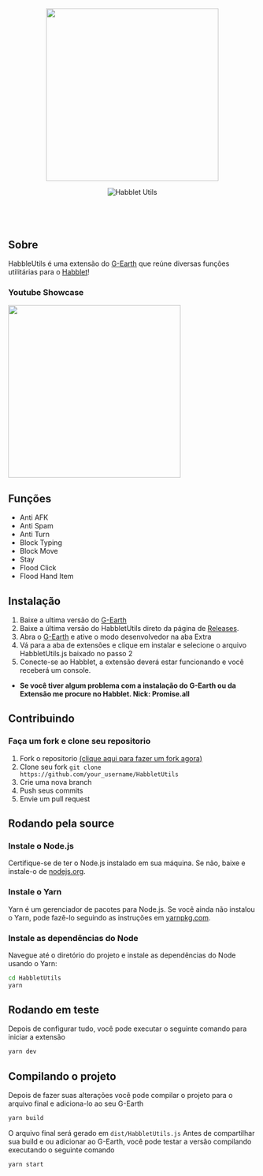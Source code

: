 <br>
<div align="center">

[<img src="https://i.imgur.com/fx3oRuc.png" width="350"/>](https://i.imgur.com/aHbAqzK.png)

![Habblet Utils](https://i.imgur.com/nXZwUzG.gif)
<h1 align="center"></h1>
</div>
<br>

## Sobre

HabbleUtils é uma extensão do [G-Earth](https://github.com/UnfamiliarLegacy/G-Earth "G-Earth") que reúne diversas funções utilitárias para o [Habblet](http://habblet.city "Habblet")!

### Youtube Showcase
[<img src="https://i.imgur.com/nNP0Zi3.png" width="350"/>](https://www.youtube.com/watch?v=9tSKX5I8alk)

## Funções
- Anti AFK
- Anti Spam
- Anti Turn
- Block Typing
- Block Move
- Stay
- Flood Click
- Flood Hand Item

## Instalação
1. Baixe a ultima versão do [G-Earth](https://github.com/UnfamiliarLegacy/G-Earth "G-Earth")
2. Baixe a última versão do HabbletUtils direto da página de [Releases](https://github.com/iIlusion/HabbletUtils/releases/latest).
3. Abra o [G-Earth](https://github.com/UnfamiliarLegacy/G-Earth "G-Earth") e ative o modo desenvolvedor na aba Extra
4. Vá para a aba de extensões e clique em instalar e selecione o arquivo HabbletUtils.js baixado no passo 2
5. Conecte-se ao Habblet, a extensão deverá estar funcionando e você receberá um console.

* **Se você tiver algum problema com a instalação do G-Earth ou da Extensão me procure no Habblet. Nick: Promise.all**

##  Contribuindo

### Faça um fork e clone seu repositorio

1. Fork o repositorio [(clique aqui para fazer um fork agora)](https://github.com/iIlusion/HabbletUtils/fork)
2. Clone seu fork `git clone https://github.com/your_username/HabbletUtils`
3. Crie uma nova branch
4. Push seus commits
5. Envie um pull request

## Rodando pela source
### Instale o Node.js

Certifique-se de ter o Node.js instalado em sua máquina. Se não, baixe e instale-o de [nodejs.org](https://nodejs.org/).

### Instale o Yarn

Yarn é um gerenciador de pacotes para Node.js. Se você ainda não instalou o Yarn, pode fazê-lo seguindo as instruções em [yarnpkg.com](https://classic.yarnpkg.com/lang/en/docs/install/).

### Instale as dependências do Node

Navegue até o diretório do projeto e instale as dependências do Node usando o Yarn:

```bash
cd HabbletUtils
yarn
```

## Rodando em teste

Depois de configurar tudo, você pode executar o seguinte comando para iniciar a extensão

```bash
yarn dev
```

## Compilando o projeto

Depois de fazer suas alterações você pode compilar o projeto para o arquivo final e adiciona-lo ao seu G-Earth

```bash
yarn build
```

O arquivo final será gerado em `dist/HabbletUtils.js`
Antes de compartilhar sua build e ou adicionar ao G-Earth, você pode testar a versão compilando executando o seguinte comando

```bash
yarn start
```
